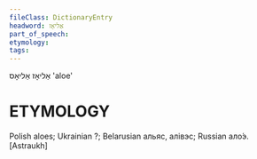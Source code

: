 ```yaml
---
fileClass: DictionaryEntry
headword: אַליאָז
part_of_speech: 
etymology: 
tags: 
---
```

אַליאָז
אַליאָס
'aloe'

ETYMOLOGY
===========
Polish aloes; Ukrainian ?; Belarusian альяс, алівэс; Russian ало́э. 
[Astraukh]